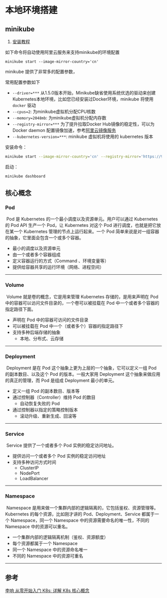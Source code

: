 # 本地环境搭建

## minikube

1. [安装教程](http://soulmz.me/2020/04/29/minikube-installed-for-mac/)

如下命令将自动使用阿里云服务来支持minikube的环境配置

```
minikube start --image-mirror-country='cn'
```

minikube 提供了非常多的配置参数，

常用配置参数如下

- `--driver=***` 从1.5.0版本开始，Minikube缺省使用系统优选的驱动来创建Kubernetes本地环境，比如您已经安装过Docker环境，minikube 将使用 `docker` 驱动
- `--cpus=2`: 为minikube虚拟机分配CPU核数
- `--memory=2048mb`: 为minikube虚拟机分配内存数
- `--registry-mirror=***` 为了提升拉取Docker Hub镜像的稳定性，可以为 Docker daemon 配置镜像加速，参考[阿里云镜像服务](https://cr.console.aliyun.com/cn-hangzhou/instances/mirrors)
- `--kubernetes-version=***`: minikube 虚拟机将使用的 kubernetes 版本



安装命令： 

```sh
minikube start --image-mirror-country='cn' --registry-mirror='https://9sznap3j.mirror.aliyuncs.com'
```



启动：

```sh
minikube dashboard
```



## 核心概念

### Pod

​	Pod 是 Kubernetes 的一个最小调度以及资源单元。用户可以通过 Kubernetes 的 Pod API 生产一个 Pod，让 Kubernetes 对这个 Pod 进行调度，也就是把它放在某一个 Kubernetes 管理的节点上运行起来。一个 Pod 简单来说是对一组容器的抽象，它里面会包含一个或多个容器。

+ 最小的调度以及资源单元
+ 由一个或者多个容器组成
+ 定义容器运行的方式（Command 、环境变量等）
+ 提供给容器共享的运行环境（网络、进程空间）

---



### Volume

​	Volume 就是卷的概念，它是用来管理 Kubernetes 存储的，是用来声明在 Pod 中的容器可以访问文件目录的，一个卷可以被挂载在 Pod 中一个或者多个容器的指定路径下面。

+ 声明在 Pod 中的容器可访问的文件目录
+ 可以被挂载在 Pod 中一个（或者多个）容器的指定路径下
+ 支持多种后端存储的抽象
  + 本地、分布式、云存储

---



### Deployment

​	Deployment 是在 Pod 这个抽象上更为上层的一个抽象，它可以定义一组 Pod 的副本数目、以及这个 Pod 的版本。一般大家用 Deployment 这个抽象来做应用的真正的管理，而 Pod 是组成 Deployment 最小的单元。

+ 定义一组 Pod 的副本数目、版本等
+ 通过控制器（Controller）维持 Pod 的数目
  + 自动恢复失败的 Pod
+ 通过控制器以指定的策略控制版本
  + 滚动升级、重新生成、回滚等

---



### Service

​	Service 提供了一个或者多个 Pod 实例的稳定访问地址。

+ 提供访问一个或者多个 Pod 实例的稳定访问地址
+ 支持多种访问方式时间
  + ClusterIP
  + NodePort
  + LoadBalancer

---



### Namespace

​	Namespace 是用来做一个集群内部的逻辑隔离的，它包括鉴权、资源管理等。Kubernetes 的每个资源，比如刚才讲的 Pod、Deployment、Service 都属于一个 Namespace，同一个 Namespace 中的资源需要命名的唯一性，不同的 Namespace 中的资源可以重名。

+ 一个集群内部的逻辑隔离机制（鉴权、资源额度）
+ 每个资源都属于一个 Namespace
+ 同一个 Namespace 中的资源命名唯一
+ 不同的 Namespace 中的资源可重名

---





## 参考

[李响    从零开始入门 K8s:  详解 K8s 核心概念](https://www.infoq.cn/article/knmavdo3jxs3qpkqtzbw)

